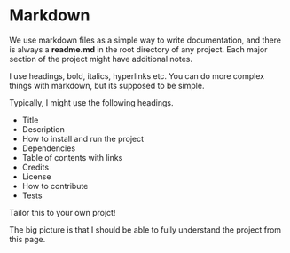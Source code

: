 # Markdown

We use markdown files as a simple way to write documentation, and there is always a **readme.md** in the root directory of any project. Each major section of the project might have additional notes.

I use headings, bold, italics, hyperlinks etc. You can do more complex things with markdown, but its supposed to be simple.

Typically, I might use the following headings.

* Title
* Description
* How to install and run the project
* Dependencies
* Table of contents with links
* Credits
* License
* How to contribute
* Tests

Tailor this to your own projct!

The big picture is that I should be able to fully understand the project from this page.


